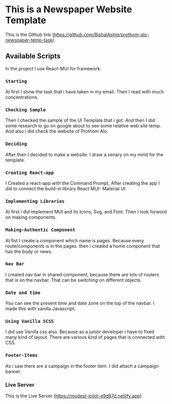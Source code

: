 # This is a Newspaper Website Template

This is the Github link (https://github.com/BishalAshiq/prothom-alo-newspaper-temp-task).

## Available Scripts
In the project I use React-MUI for framework. 

### `Starting`
At first I show the task that i have taken in my email. Then I read with much concentrations.

### `Checking Sample`
Then I checked the sample of the UI Template that i got. And then I did some research to go on google about to see some relative web site temp. And also i did check  the website of Prothom Alo. 


### `Deciding`
After then I decided to make a website. I draw a senary on my mind for the template. 


### `Creating React-app`
I Created a react-app with the Command Prompt, After creating the app I did to connect the build-in library React MUI- Material UI. 


### `Implementing Libraries`
At first i did implement MUI and its Icons, Svg, and Font. Then I look forword on making components. 


### `Making-Authentic Component`
At fist I create a component which name is pages. Because every route/components is in the pages. then i created a home component that has the body or news. 

###  `Nav Bar`
I created nav bar in shared component, because there are lots of routers that is on the navbar. That can be switching on different objects.

### `Date and time`
You can see the present time and date zone on the top of the navbar. I made this with vanilla Javascript. 


### `Using Vanilla SCSS`
I did use Vanilla css also. Because as a junior developer i have to fixed many kind of layout. There are various kind of pages that is connected with CSS.


### `Footer-Items`
As i saw there are a campaign in the footer item. I did attach a campaign banner.


### Live Server
This is the Live Server (https://modest-joliot-e9d87d.netlify.app)
